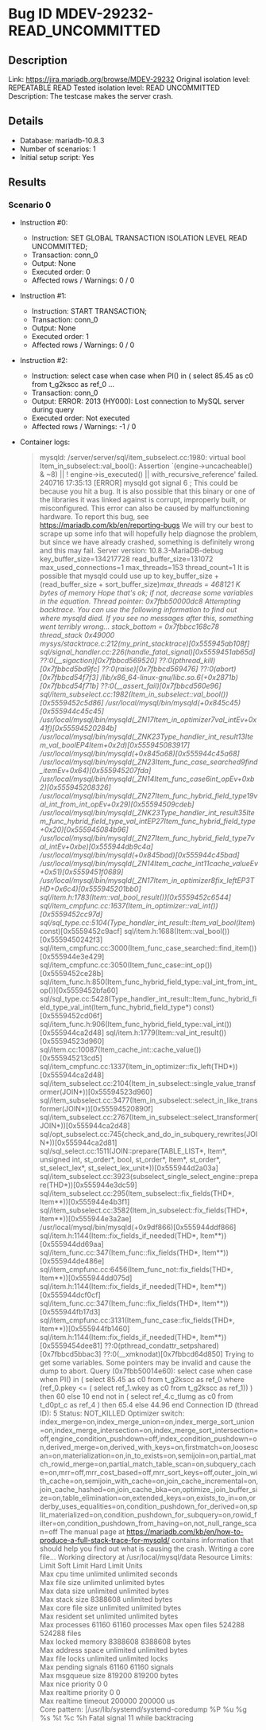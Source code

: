 # Bug ID MDEV-29232-READ_UNCOMMITTED

## Description

Link:                     https://jira.mariadb.org/browse/MDEV-29232
Original isolation level: REPEATABLE READ
Tested isolation level:   READ UNCOMMITTED
Description:              The testcase makes the server crash.


## Details
 * Database: mariadb-10.8.3
 * Number of scenarios: 1
 * Initial setup script: Yes

## Results
### Scenario 0
 * Instruction #0:
     - Instruction:  SET GLOBAL TRANSACTION ISOLATION LEVEL READ UNCOMMITTED;
     - Transaction: conn_0
     - Output: None
     - Executed order: 0
     - Affected rows / Warnings: 0 / 0
 * Instruction #1:
     - Instruction:  START TRANSACTION;
     - Transaction: conn_0
     - Output: None
     - Executed order: 1
     - Affected rows / Warnings: 0 / 0
 * Instruction #2:
     - Instruction:  select case when case when PI() in ( select 85.45 as c0 from t_g2kscc as ref_0 ...
     - Transaction: conn_0
     - Output: ERROR: 2013 (HY000): Lost connection to MySQL server during query
     - Executed order: Not executed
     - Affected rows / Warnings: -1 / 0

 * Container logs:
   > mysqld: /server/server/sql/item_subselect.cc:1980: virtual bool Item_in_subselect::val_bool(): Assertion `(engine->uncacheable() & ~8) || ! engine->is_executed() || with_recursive_reference' failed.
   > 240716 17:35:13 [ERROR] mysqld got signal 6 ;
   > This could be because you hit a bug. It is also possible that this binary
   > or one of the libraries it was linked against is corrupt, improperly built,
   > or misconfigured. This error can also be caused by malfunctioning hardware.
   > To report this bug, see https://mariadb.com/kb/en/reporting-bugs
   > We will try our best to scrape up some info that will hopefully help
   > diagnose the problem, but since we have already crashed, 
   > something is definitely wrong and this may fail.
   > Server version: 10.8.3-MariaDB-debug
   > key_buffer_size=134217728
   > read_buffer_size=131072
   > max_used_connections=1
   > max_threads=153
   > thread_count=1
   > It is possible that mysqld could use up to 
   > key_buffer_size + (read_buffer_size + sort_buffer_size)*max_threads = 468121 K  bytes of memory
   > Hope that's ok; if not, decrease some variables in the equation.
   > Thread pointer: 0x7fbb50000dc8
   > Attempting backtrace. You can use the following information to find out
   > where mysqld died. If you see no messages after this, something went
   > terribly wrong...
   > stack_bottom = 0x7fbbcc168c78 thread_stack 0x49000
   > mysys/stacktrace.c:212(my_print_stacktrace)[0x555945ab108f]
   > sql/signal_handler.cc:226(handle_fatal_signal)[0x5559451ab65d]
   > ??:0(__sigaction)[0x7fbbcd569520]
   > ??:0(pthread_kill)[0x7fbbcd5bd9fc]
   > ??:0(raise)[0x7fbbcd569476]
   > ??:0(abort)[0x7fbbcd54f7f3]
   > /lib/x86_64-linux-gnu/libc.so.6(+0x2871b)[0x7fbbcd54f71b]
   > ??:0(__assert_fail)[0x7fbbcd560e96]
   > sql/item_subselect.cc:1982(Item_in_subselect::val_bool())[0x5559452c5d86]
   > /usr/local/mysql/bin/mysqld(+0x845c45)[0x555944c45c45]
   > /usr/local/mysql/bin/mysqld(_ZN17Item_in_optimizer7val_intEv+0x41f)[0x55594520284b]
   > /usr/local/mysql/bin/mysqld(_ZNK23Type_handler_int_result13Item_val_boolEP4Item+0x2d)[0x555945083917]
   > /usr/local/mysql/bin/mysqld(+0x845a68)[0x555944c45a68]
   > /usr/local/mysql/bin/mysqld(_ZN23Item_func_case_searched9find_itemEv+0x64)[0x555945207fda]
   > /usr/local/mysql/bin/mysqld(_ZN14Item_func_case6int_opEv+0xb2)[0x555945208326]
   > /usr/local/mysql/bin/mysqld(_ZN27Item_func_hybrid_field_type19val_int_from_int_opEv+0x29)[0x55594509cdeb]
   > /usr/local/mysql/bin/mysqld(_ZNK23Type_handler_int_result35Item_func_hybrid_field_type_val_intEP27Item_func_hybrid_field_type+0x20)[0x555945084b96]
   > /usr/local/mysql/bin/mysqld(_ZN27Item_func_hybrid_field_type7val_intEv+0xbe)[0x555944db9c4a]
   > /usr/local/mysql/bin/mysqld(+0x845bad)[0x555944c45bad]
   > /usr/local/mysql/bin/mysqld(_ZN14Item_cache_int11cache_valueEv+0x51)[0x5559451f0689]
   > /usr/local/mysql/bin/mysqld(_ZN17Item_in_optimizer8fix_leftEP3THD+0x6c4)[0x555945201bb0]
   > sql/item.h:1783(Item::val_bool_result())[0x5559452c6544]
   > sql/item_cmpfunc.cc:1637(Item_in_optimizer::val_int())[0x5559452cc97d]
   > sql/sql_type.cc:5104(Type_handler_int_result::Item_val_bool(Item*) const)[0x5559452c9acf]
   > sql/item.h:1688(Item::val_bool())[0x5559450242f3]
   > sql/item_cmpfunc.cc:3000(Item_func_case_searched::find_item())[0x555944e3e429]
   > sql/item_cmpfunc.cc:3050(Item_func_case::int_op())[0x5559452ce28b]
   > sql/item_func.h:850(Item_func_hybrid_field_type::val_int_from_int_op())[0x5559452bfa60]
   > sql/sql_type.cc:5428(Type_handler_int_result::Item_func_hybrid_field_type_val_int(Item_func_hybrid_field_type*) const)[0x5559452cd06f]
   > sql/item_func.h:906(Item_func_hybrid_field_type::val_int())[0x555944ca2d48]
   > sql/item.h:1779(Item::val_int_result())[0x55594523d960]
   > sql/item.cc:10087(Item_cache_int::cache_value())[0x555945213cd5]
   > sql/item_cmpfunc.cc:1337(Item_in_optimizer::fix_left(THD*))[0x555944ca2d48]
   > sql/item_subselect.cc:2104(Item_in_subselect::single_value_transformer(JOIN*))[0x55594523d960]
   > sql/item_subselect.cc:3477(Item_in_subselect::select_in_like_transformer(JOIN*))[0x55594520890f]
   > sql/item_subselect.cc:2767(Item_in_subselect::select_transformer(JOIN*))[0x555944ca2d48]
   > sql/opt_subselect.cc:745(check_and_do_in_subquery_rewrites(JOIN*))[0x555944ca2d81]
   > sql/sql_select.cc:1511(JOIN::prepare(TABLE_LIST*, Item*, unsigned int, st_order*, bool, st_order*, Item*, st_order*, st_select_lex*, st_select_lex_unit*))[0x555944d2a03a]
   > sql/item_subselect.cc:3923(subselect_single_select_engine::prepare(THD*))[0x555944e3dc59]
   > sql/item_subselect.cc:295(Item_subselect::fix_fields(THD*, Item**))[0x555944e4b3f1]
   > sql/item_subselect.cc:3582(Item_in_subselect::fix_fields(THD*, Item**))[0x555944e3a2ae]
   > /usr/local/mysql/bin/mysqld(+0x9df866)[0x555944ddf866]
   > sql/item.h:1144(Item::fix_fields_if_needed(THD*, Item**))[0x555944dd69aa]
   > sql/item_func.cc:347(Item_func::fix_fields(THD*, Item**))[0x555944de486e]
   > sql/item_cmpfunc.cc:6456(Item_func_not::fix_fields(THD*, Item**))[0x555944dd075d]
   > sql/item.h:1144(Item::fix_fields_if_needed(THD*, Item**))[0x555944dcf0cf]
   > sql/item_func.cc:347(Item_func::fix_fields(THD*, Item**))[0x555944fb17d3]
   > sql/item_cmpfunc.cc:3131(Item_func_case::fix_fields(THD*, Item**))[0x555944fb1460]
   > sql/item.h:1144(Item::fix_fields_if_needed(THD*, Item**))[0x5559454dee81]
   > ??:0(pthread_condattr_setpshared)[0x7fbbcd5bbac3]
   > ??:0(__xmknodat)[0x7fbbcd64d850]
   > Trying to get some variables.
   > Some pointers may be invalid and cause the dump to abort.
   > Query (0x7fbb50014e60): select case when case when PI() in ( select 85.45 as c0 from t_g2kscc as ref_0 where (ref_0.pkey <= ( select ref_1.wkey as c0 from t_g2kscc as ref_1)) ) then 60 else 10 end not in ( select ref_4.c_tlumg as c0 from t_d0pt_c as ref_4 ) then 65.4 else 44.96 end
   > Connection ID (thread ID): 5
   > Status: NOT_KILLED
   > Optimizer switch: index_merge=on,index_merge_union=on,index_merge_sort_union=on,index_merge_intersection=on,index_merge_sort_intersection=off,engine_condition_pushdown=off,index_condition_pushdown=on,derived_merge=on,derived_with_keys=on,firstmatch=on,loosescan=on,materialization=on,in_to_exists=on,semijoin=on,partial_match_rowid_merge=on,partial_match_table_scan=on,subquery_cache=on,mrr=off,mrr_cost_based=off,mrr_sort_keys=off,outer_join_with_cache=on,semijoin_with_cache=on,join_cache_incremental=on,join_cache_hashed=on,join_cache_bka=on,optimize_join_buffer_size=on,table_elimination=on,extended_keys=on,exists_to_in=on,orderby_uses_equalities=on,condition_pushdown_for_derived=on,split_materialized=on,condition_pushdown_for_subquery=on,rowid_filter=on,condition_pushdown_from_having=on,not_null_range_scan=off
   > The manual page at https://mariadb.com/kb/en/how-to-produce-a-full-stack-trace-for-mysqld/ contains
   > information that should help you find out what is causing the crash.
   > Writing a core file...
   > Working directory at /usr/local/mysql/data
   > Resource Limits:
   > Limit                     Soft Limit           Hard Limit           Units     
   > Max cpu time              unlimited            unlimited            seconds   
   > Max file size             unlimited            unlimited            bytes     
   > Max data size             unlimited            unlimited            bytes     
   > Max stack size            8388608              unlimited            bytes     
   > Max core file size        unlimited            unlimited            bytes     
   > Max resident set          unlimited            unlimited            bytes     
   > Max processes             61160                61160                processes 
   > Max open files            524288               524288               files     
   > Max locked memory         8388608              8388608              bytes     
   > Max address space         unlimited            unlimited            bytes     
   > Max file locks            unlimited            unlimited            locks     
   > Max pending signals       61160                61160                signals   
   > Max msgqueue size         819200               819200               bytes     
   > Max nice priority         0                    0                    
   > Max realtime priority     0                    0                    
   > Max realtime timeout      200000               200000               us        
   > Core pattern: |/usr/lib/systemd/systemd-coredump %P %u %g %s %t %c %h
   > Fatal signal 11 while backtracing
